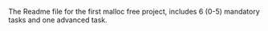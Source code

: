 The Readme file for the first malloc free project, includes 6 (0-5) mandatory tasks and one advanced task.
